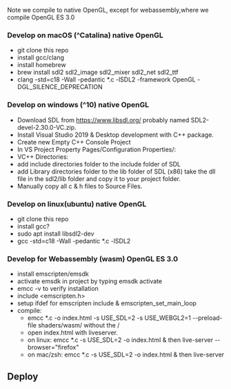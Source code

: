 Note we compile to native OpenGL, except for webassembly,where we compile OpenGL ES 3.0

### Develop on macOS (^Catalina) native OpenGL

- git clone this repo
- install gcc/clang
- install homebrew
- brew install sdl2 sdl2_image sdl2_mixer sdl2_net sdl2_ttf
- clang -std=c18 -Wall -pedantic \*.c -lSDL2 -framework OpenGL -DGL_SILENCE_DEPRECATION

### Develop on windows (^10) native OpenGL

- Download SDL from https://www.libsdl.org/
  probably named SDL2-devel-2.30.0-VC.zip.
- Install Visual Studio 2019 & Desktop development with C++ package.
- Create new Empty C++ Console Project
- In VS Project Property Pages/Configuration Properties/:
- VC++ Directories:
- add include directories folder to the include folder of SDL
- add Library directories folder to the lib folder of SDL (x86)
  take the dll file in the sdl2/lib folder and copy it to your project folder.
- Manually copy all c & h files to Source Files.

### Develop on linux(ubuntu) native OpenGL

- git clone this repo
- install gcc?
- sudo apt install libsdl2-dev
- gcc -std=c18 -Wall -pedantic \*.c -lSDL2

### Develop for Webassembly (wasm) OpenGL ES 3.0

- install emscripten/emsdk
- activate emsdk in project by typing emsdk activate
- emcc -v to verify installation
- include <emscripten.h>
- setup ifdef for emscripten include & emscripten_set_main_loop
- compile:
  - emcc \*.c -o index.html -s USE_SDL=2 -s USE_WEBGL2=1 --preload-file shaders/wasm/ without the /
  - open index.html with liveserver.
  - on linux: emcc \*.c -s USE_SDL=2 -o index.html & then live-server --browser="firefox"
  - on mac/zsh: emcc \*.c -s USE_SDL=2 -o index.html & then live-server

## Deploy
